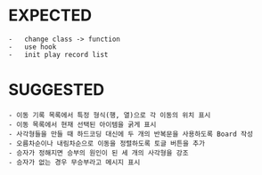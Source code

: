 # EXPECTED

    -   change class -> function
    -   use hook
    -   init play record list

# SUGGESTED

    - 이동 기록 목록에서 특정 형식(행, 열)으로 각 이동의 위치 표시
    - 이동 목록에서 현재 선택된 아이템을 굵게 표시
    - 사각형들을 만들 때 하드코딩 대신에 두 개의 반복문을 사용하도록 Board 작성
    - 오름차순이나 내림차순으로 이동을 정렬하도록 토글 버튼을 추가
    - 승자가 정해지면 승부의 원인이 된 세 개의 사각형을 강조
    - 승자가 없는 경우 무승부라고 메시지 표시
